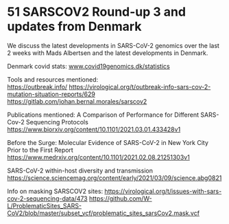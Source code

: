 # 51 SARSCOV2 Round-up 3 and updates from Denmark

We discuss the latest developments in SARS-CoV-2 genomics over the last 2 weeks with Mads Albertsen and the latest developments in Denmark.

Denmark covid stats: www.covid19genomics.dk/statistics

Tools and resources mentioned:  
https://outbreak.info/
https://virological.org/t/outbreak-info-sars-cov-2-mutation-situation-reports/629
https://gitlab.com/johan.bernal.morales/sarscov2

Publications mentioned:
A Comparison of Performance for Different SARS-Cov-2 Sequencing Protocols https://www.biorxiv.org/content/10.1101/2021.03.01.433428v1

Before the Surge: Molecular Evidence of SARS-CoV-2 in New York City Prior to the First Report
https://www.medrxiv.org/content/10.1101/2021.02.08.21251303v1

SARS-CoV-2 within-host diversity and transmission https://science.sciencemag.org/content/early/2021/03/09/science.abg0821

Info on masking SARSCOV2 sites: 
https://virological.org/t/issues-with-sars-cov-2-sequencing-data/473
https://github.com/W-L/ProblematicSites_SARS-CoV2/blob/master/subset_vcf/problematic_sites_sarsCov2.mask.vcf

